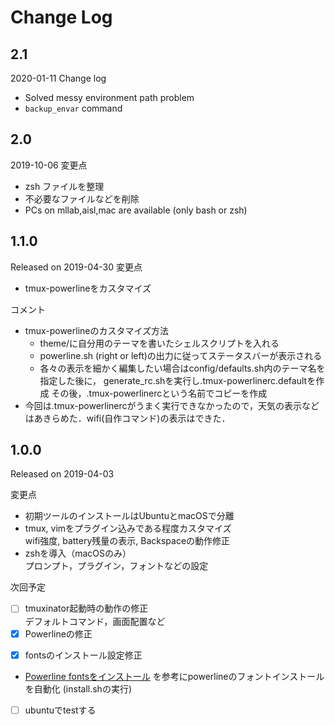 # Change Log

## 2.1
2020-01-11
Change log
* Solved messy environment path problem
* `backup_envar` command


## 2.0
2019-10-06
変更点
* zsh ファイルを整理
* 不必要なファイルなどを削除
* PCs on mllab,aisl,mac are available (only bash or zsh)

## 1.1.0
Released on 2019-04-30
変更点
* tmux-powerlineをカスタマイズ 

コメント
* tmux-powerlineのカスタマイズ方法
    - theme/に自分用のテーマを書いたシェルスクリプトを入れる
    - powerline.sh (right or left)の出力に従ってステータスバーが表示される
    - 各々の表示を細かく編集したい場合はconfig/defaults.sh内のテーマ名を指定した後に，
       generate_rc.shを実行し.tmux-powerlinerc.defaultを作成
       その後，.tmux-powerlinercという名前でコピーを作成
* 今回は.tmux-powerlinercがうまく実行できなかったので，天気の表示などはあきらめた．wifi(自作コマンド)の表示はできた．

## 1.0.0 
Released on 2019-04-03

変更点
* 初期ツールのインストールはUbuntuとmacOSで分離
* tmux, vimをプラグイン込みである程度カスタマイズ  
  wifi強度, battery残量の表示, Backspaceの動作修正
* zshを導入（macOSのみ）  
    プロンプト，プラグイン，フォントなどの設定

次回予定
- [ ] tmuxinator起動時の動作の修正  
  デフォルトコマンド，画面配置など
- [x] Powerlineの修正
* [x] fontsのインストール設定修正
* [Powerline fontsをインストール](https://qiita.com/park-jh/items/557a9d5b470947aef2f5#powerline-fonts%E3%82%92%E3%82%A4%E3%83%B3%E3%82%B9%E3%83%88%E3%83%BC%E3%83%AB) を参考にpowerlineのフォントインストールを自動化 (install.shの実行)
* [ ] ubuntuでtestする
